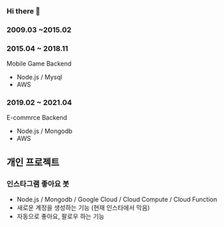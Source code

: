 ### Hi there 👋

### 2009.03 ~2015.02

### 2015.04 ~ 2018.11
Mobile Game Backend
- Node.js / Mysql
- AWS

### 2019.02 ~ 2021.04
E-commrce Backend
- Node.js / Mongodb
- AWS

## 개인 프로젝트
### 인스타그램 좋아요 봇
- Node.js / Mongodb / Google Cloud / Cloud Compute / Cloud Function
- 새로운 계정을 생성하는 기능 (현재 인스타에서 막음)
- 자동으로 좋아요, 팔로우 하는 기능
